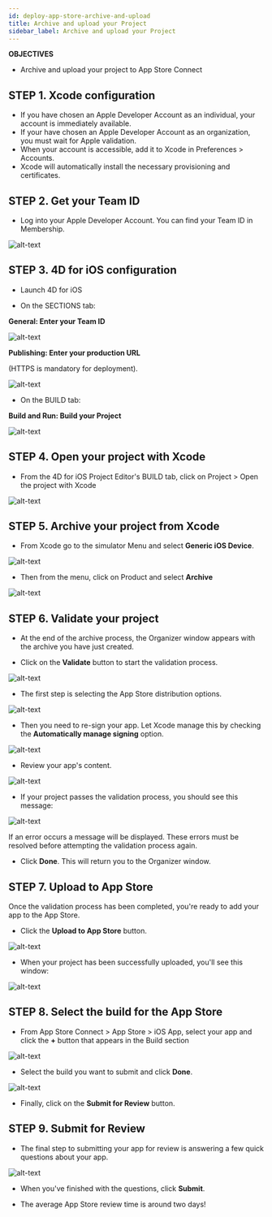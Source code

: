 ```yaml
---
id: deploy-app-store-archive-and-upload
title: Archive and upload your Project
sidebar_label: Archive and upload your Project
---
```


<div markdown="1" class = "objectives">
<b>OBJECTIVES</b>

* Archive and upload your project to App Store Connect
</div>


## STEP 1. Xcode configuration
* If you have chosen an Apple Developer Account as an individual, your account is immediately available. 
* If your have chosen an Apple Developer Account as an organization, you must wait for Apple validation.
* When your account is accessible, add it to Xcode in Preferences > Accounts.
* Xcode will automatically install the necessary provisioning and certificates. 

## STEP 2. Get your Team ID

* Log into your Apple Developer Account. You can find your Team ID in Membership.

![alt-text](assets/deploy-in-house/Team-ID-4D-for-iOS.png)

## STEP 3. 4D for iOS configuration

* Launch 4D for iOS

* On the SECTIONS tab:

<b>General: Enter your Team ID</b>

![alt-text](assets/deploy-app-store/Team-ID.png)

<b>Publishing: Enter your production URL</b> 

(HTTPS is mandatory for deployment).


![alt-text](assets/deploy-app-store/Publishing.png)
 
* On the BUILD tab:

<b>Build and Run: Build your Project</b>

![alt-text](assets/deploy-app-store/BuildTab.png)


## STEP 4. Open your project with Xcode 

* From the 4D for iOS Project Editor's BUILD tab, click on Project > Open the project with Xcode

![alt-text](assets/deploy-in-house/Open-your-project-Xcode-4D-for-iOS.png)

## STEP 5. Archive your project from Xcode

* From Xcode go to the simulator Menu and select <b>Generic iOS Device</b>.

![alt-text](assets/deploy-in-house/Deployment-Generic-iOS-Device.png)

* Then from the menu, click on Product and select <b>Archive</b>

![alt-text](assets/deploy-in-house/Archive-your-Project.png)

## STEP 6. Validate your project

* At the end of the archive process, the Organizer window appears with the archive you have just created.

* Click on the <b>Validate</b> button to start the validation process.

![alt-text](assets/deploy-app-store/Organizer-Project-Validation.png)

* The first step is selecting the App Store distribution options.

![alt-text](assets/deploy-app-store/App-Store-Distribution-options.png)

* Then you need to re-sign your app. Let Xcode manage this by  checking the <b>Automatically manage signing</b> option.

![alt-text](assets/deploy-app-store/Re-sign-your-App.png)

* Review your app's content.

![alt-text](assets/deploy-app-store/Review-App.png)

* If your project passes the validation process, you should see this message:

![alt-text](assets/deploy-app-store/Archive-validation-complete.png)

If an error occurs a message will be displayed. These errors must be resolved before attempting the validation process again.

* Click <b>Done</b>. This will return you to the Organizer window.


## STEP 7. Upload to App Store

Once the validation process has been completed, you're ready to add your app to the App Store.   

* Click the <b>Upload to App Store</b> button.

![alt-text](assets/deploy-app-store/Upload-to-AppStore.png)

* When your project has been successfully uploaded, you'll see this window:

![alt-text](assets/deploy-app-store/upload-Successful.png)


## STEP 8. Select the build for the App Store 

* From App Store Connect > App Store > iOS App, select your app and click the <b>+</b> button that appears in the Build section

![alt-text](assets/deploy-app-store/Add-build-app-store-connect.png)

* Select the build you want to submit and click <b>Done</b>.

![alt-text](assets/deploy-app-store/Select-build-app-store-connect.png)

* Finally, click on the <b>Submit for Review</b> button.


## STEP 9. Submit for Review

* The final step to submitting your app for review is answering a few quick questions about your app. 

![alt-text](assets/deploy-app-store/Export-Compliance-Content-Rights-Advertising-Identifer.png)

* When you've finished with the questions, click <b>Submit</b>.

* The average App Store review time is around two days!
